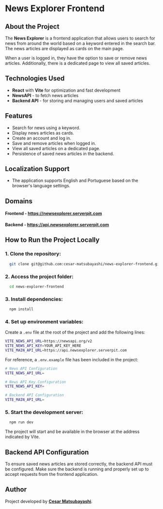 # News Explorer Frontend

## About the Project

The **News Explorer** is a frontend application that allows users to search for news from around the world based on a keyword entered in the search bar. The news articles are displayed as cards on the main page.

When a user is logged in, they have the option to save or remove news articles. Additionally, there is a dedicated page to view all saved articles.

## Technologies Used

- **React** with **Vite** for optimization and fast development
- **NewsAPI** - to fetch news articles
- **Backend API** - for storing and managing users and saved articles

## Features

- Search for news using a keyword.
- Display news articles as cards.
- Create an account and log in.
- Save and remove articles when logged in.
- View all saved articles on a dedicated page.
- Persistence of saved news articles in the backend.

## Localization Support

- The application supports English and Portuguese based on the browser's language settings.

## Domains

#### Frontend - https://newsexplorer.serverpit.com

#### Backend - https://api.newsexplorer.serverpit.com

## How to Run the Project Locally

### 1. Clone the repository:

```sh
  git clone git@github.com:cesar-matsubayashi/news-explorer-frontend.git
```

### 2. Access the project folder:

```sh
  cd news-explorer-frontend
```

### 3. Install dependencies:

```sh
  npm install
```

### 4. Set up environment variables:

Create a `.env` file at the root of the project and add the following lines:

```sh
VITE_NEWS_API_URL=https://newsapi.org/v2
VITE_NEWS_API_KEY=YOUR_API_KEY_HERE
VITE_MAIN_API_URL=https://api.newsexplorer.serverpit.com
```

For reference, a `.env.example` file has been included in the project:

```sh
# News API Configuration
VITE_NEWS_API_URL=

# News API Key Configuration
VITE_NEWS_API_KEY=

# Backend API Configuration
VITE_MAIN_API_URL=
```

### 5. Start the development server:

```sh
  npm run dev
```

The project will start and be available in the browser at the address indicated by Vite.

## Backend API Configuration

To ensure saved news articles are stored correctly, the backend API must be configured. Make sure the backend is running and properly set up to accept requests from the frontend application.

## Author

Project developed by **[Cesar Matsubayashi](https://github.com/cesar-matsubayashi)**.
